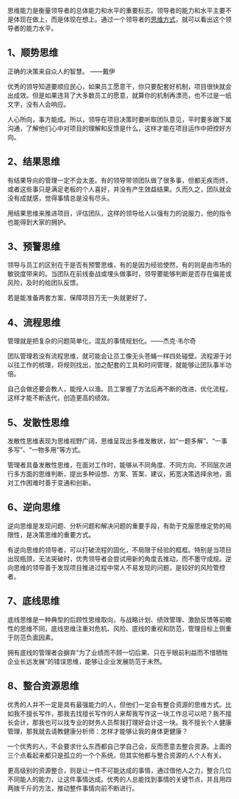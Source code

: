 思维能力是衡量领导者的总体能力和水平的重要标志。领导者的能力和水平主要不是体现在做上，而是体现在想上。通过一个领导者的[思维方式](https://www.dachangrenshi.com/tag/思维方式)，就可以看出这个领导者的能力水平。

## 1、顺势思维

正确的决策来自众人的智慧。 ——戴伊



优秀的领导知道要顺应民心，如果员工愿意干，你只要配套好机制，项目很快就会出成效。但是如果违背了大多数员工的愿意，就算你的机制再漂亮，也不过是一纸文字，没有人会响应。



人心所向，事方能成。所以，领导在项目决策时要听取团队意见，平时要多跟下属沟通，了解他们心中对项目的理解和反馈是什么，这样才能在项目运作中把控好方向。

## 2、结果思维

有结果导向的管理一定不会太差。有的领导带领团队做了很多事，但都无疾而终，或者这些事只是满足老板的个人喜好，并没有产生效益结果。久而久之，团队就会没有成就感，觉得事情总是没有尽头。



用结果思维来推进项目，评估团队，这样的领导给人以强有力的说服力，他的指令也能得到大家的拥护。

## 3、预警思维

领导与员工的区别在于是否有预警思维，有的是因为经验使然，有的则是由市场的敏锐度带来的。当团队在前线奋战或埋头做事时，领导要能够判断是否存在偏差或风险，及时的给团队反馈。



若是能准备两套方案，保障项目万无一失就更好了。

## 4、流程思维

管理就是把复杂的问题简单化，混乱的事情规划化。——杰克·韦尔奇



团队管理若没有流程思维，就可能会让员工像无头苍蝇一样四处碰壁。流程源于对以往工作的梳理，将规则找出，加之配套的工具和时间管理，就能够让团队事半功倍。



自己会做还要会教人，能授人以渔。员工掌握了方法后再不断的改进、优化流程，这样才能不断迭代，创造更高的绩效。

## 5、发散性思维

发散性思维表现为思维视野广阔，思维呈现出多维发散状，如“一题多解”、“一事多写”、“一物多用”等方式。



管理者具备发散性思维，在面对工作时，能够从不同角度、不同方向、不同层次进行多方面的思维判断，提出多种设想、方案、答案、建议，拓宽决策选择余地，面对工作困难时善于变通和创新。

## 6、逆向思维

逆向思维是发现问题、分析问题和解决问题的重要手段，有助于克服思维定势的局限性，是决策思维的重要方式。



有逆向思维的领导者，可以打破流程的固化，不局限于经验的框框。特别是当项目出现瓶颈，无法突破时，优秀领导者会尝试用新的角度去推动，而不墨守成规。逆向思维的领导善于发现项目推进过程中常人不易发现的问题，是较好的风险管控者。

## 7、底线思维

底线思维是一种典型的后顾性思维取向，与战略计划、绩效管理、激励反馈等前瞻性的思维不同，底线思维注重对危机、风险、底线的重视和防范，管理目标上侧重于防范负面因素。



拥有底线的管理者会摒弃“为了业绩而不顾一切后果、只在乎眼前利益而不惜牺牲企业长远发展”的错误思维，能够让企业发展防范于未然。

## 8、整合资源思维

优秀的人并不一定是具有最强能力的人，但他们一定会有整合资源的思维方式。比如我不擅长写作，那我去找擅长写作的人来帮我写作这一块工作总可以吧？我不擅长会计，那我也可以找专业的财务人员帮我打理好会计这一块。我不擅长个人健康管理，那我就去请教健康分析师：怎样才能够让我的身体更健康？



一个优秀的人，不会要求什么东西都自己学自己会，反而愿意去整合资源。上面的三个点看起来都只是孤立的一个个系统，但其实他都与整合资源的人个人有关。



更高级别的资源整合，则是让一件不可能达成的事情，通过借他人之力，整合几位不同能人的能力，让这件事情达成。优秀的人总能找到事情的关键节点，并且用四两拨千斤的方法，推动整件事情向前不断进行。